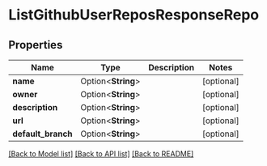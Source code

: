 # ListGithubUserReposResponseRepo

## Properties

Name | Type | Description | Notes
------------ | ------------- | ------------- | -------------
**name** | Option<**String**> |  | [optional]
**owner** | Option<**String**> |  | [optional]
**description** | Option<**String**> |  | [optional]
**url** | Option<**String**> |  | [optional]
**default_branch** | Option<**String**> |  | [optional]

[[Back to Model list]](../README.md#documentation-for-models) [[Back to API list]](../README.md#documentation-for-api-endpoints) [[Back to README]](../README.md)


